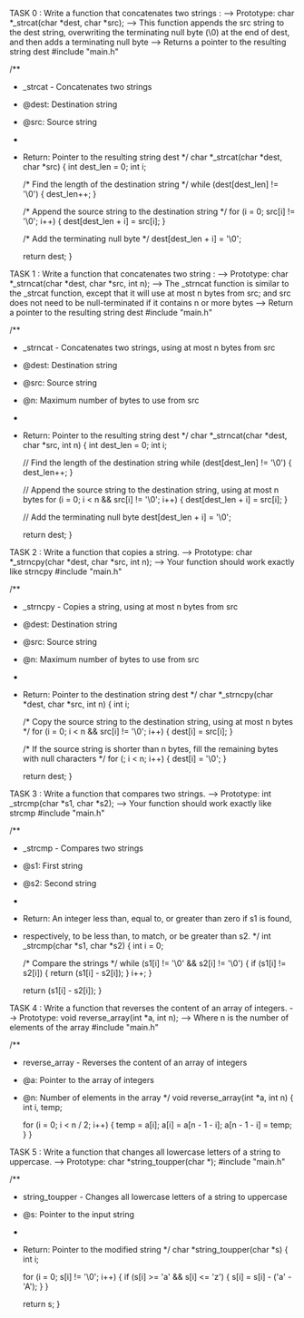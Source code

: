TASK 0 : Write a function that concatenates two strings :
--> Prototype: char *_strcat(char *dest, char *src);
--> This function appends the src string to the dest string, overwriting the terminating null byte (\0) at the end of dest, and then adds a terminating null byte
--> Returns a pointer to the resulting string dest
#include "main.h"

/**
 * _strcat - Concatenates two strings
 * @dest: Destination string
 * @src: Source string
 *
 * Return: Pointer to the resulting string dest
 */
char *_strcat(char *dest, char *src)
{
    int dest_len = 0;
    int i;

    /* Find the length of the destination string */
    while (dest[dest_len] != '\0')
    {
        dest_len++;
    }

    /* Append the source string to the destination string */
    for (i = 0; src[i] != '\0'; i++)
    {
        dest[dest_len + i] = src[i];
    }

    /* Add the terminating null byte */
    dest[dest_len + i] = '\0';

    return dest;
}

TASK 1 : Write a function that concatenates two string :
--> Prototype: char *_strncat(char *dest, char *src, int n);
--> The _strncat function is similar to the _strcat function, except that
it will use at most n bytes from src; and
src does not need to be null-terminated if it contains n or more bytes
--> Return a pointer to the resulting string dest
#include "main.h"

/**
 * _strncat - Concatenates two strings, using at most n bytes from src
 * @dest: Destination string
 * @src: Source string
 * @n: Maximum number of bytes to use from src
 *
 * Return: Pointer to the resulting string dest
 */
char *_strncat(char *dest, char *src, int n)
{
    int dest_len = 0;
    int i;

    // Find the length of the destination string
    while (dest[dest_len] != '\0')
    {
        dest_len++;
    }

    // Append the source string to the destination string, using at most n bytes
    for (i = 0; i < n && src[i] != '\0'; i++)
    {
        dest[dest_len + i] = src[i];
    }

    // Add the terminating null byte
    dest[dest_len + i] = '\0';

    return dest;
}

TASK 2 : Write a function that copies a string.
--> Prototype: char *_strncpy(char *dest, char *src, int n);
--> Your function should work exactly like strncpy
#include "main.h"

/**
 * _strncpy - Copies a string, using at most n bytes from src
 * @dest: Destination string
 * @src: Source string
 * @n: Maximum number of bytes to use from src
 *
 * Return: Pointer to the destination string dest
 */
char *_strncpy(char *dest, char *src, int n)
{
    int i;

    /* Copy the source string to the destination string, using at most n bytes */
    for (i = 0; i < n && src[i] != '\0'; i++)
    {
        dest[i] = src[i];
    }

    /* If the source string is shorter than n bytes, fill the remaining bytes with null characters */
    for (; i < n; i++)
    {
        dest[i] = '\0';
    }

    return dest;
}

TASK 3 : Write a function that compares two strings.
--> Prototype: int _strcmp(char *s1, char *s2);
--> Your function should work exactly like strcmp
#include "main.h"

/**
 * _strcmp - Compares two strings
 * @s1: First string
 * @s2: Second string
 *
 * Return: An integer less than, equal to, or greater than zero if s1 is found,
 * respectively, to be less than, to match, or be greater than s2.
 */
int _strcmp(char *s1, char *s2)
{
    int i = 0;

    /* Compare the strings */
    while (s1[i] != '\0' && s2[i] != '\0')
    {
        if (s1[i] != s2[i])
        {
            return (s1[i] - s2[i]);
        }
        i++;
    }

    return (s1[i] - s2[i]);
}

TASK 4 : Write a function that reverses the content of an array of integers.
--> Prototype: void reverse_array(int *a, int n);
--> Where n is the number of elements of the array
#include "main.h"

/**
 * reverse_array - Reverses the content of an array of integers
 * @a: Pointer to the array of integers
 * @n: Number of elements in the array
 */
void reverse_array(int *a, int n)
{
    int i, temp;

    for (i = 0; i < n / 2; i++)
    {
        temp = a[i];
        a[i] = a[n - 1 - i];
        a[n - 1 - i] = temp;
    }
}

TASK 5 : Write a function that changes all lowercase letters of a string to uppercase.
--> Prototype: char *string_toupper(char *);
#include "main.h"

/**
 * string_toupper - Changes all lowercase letters of a string to uppercase
 * @s: Pointer to the input string
 *
 * Return: Pointer to the modified string
 */
char *string_toupper(char *s)
{
    int i;

    for (i = 0; s[i] != '\0'; i++)
    {
        if (s[i] >= 'a' && s[i] <= 'z')
        {
            s[i] = s[i] - ('a' - 'A');
        }
    }

    return s;
}

